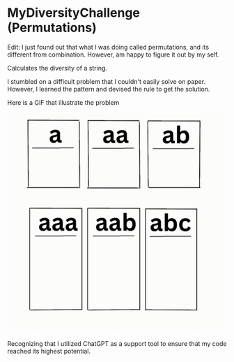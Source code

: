 # MyDiversityChallenge (Permutations)
Edit: I just found out that what I was doing called permutations, and its different from combination.
        However, am happy to figure it out by my self.

Calculates the diversity of a string.

I stumbled on a difficult problem that I couldn't easily solve on paper.
However, I learned the pattern and devised the rule to get the solution.

Here is a GIF that illustrate the problem

![GIF Illustration](src/Images/GIF%20illustration.gif)



Recognizing that I utilized ChatGPT as a support tool to ensure that my code reached its highest potential.
